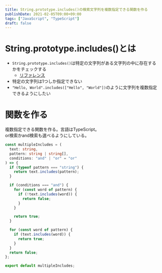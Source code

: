 ```yaml
---
title: String.prototype.includes()の検索文字列を複数指定できる関数を作る
publishDate: 2021-02-05T09:00+09:00
tags: ["JavaScript", "TypeScript"]
draft: false
---
```


# String.prototype.includes()とは

- `String.prototype.includes()`は特定の文字列がある文字列の中に存在するかをチェックする
  - [リファレンス](https://developer.mozilla.org/ja/docs/Web/JavaScript/Reference/Global_Objects/String/includes)
- 特定の文字列は1つしか指定できない
- `"Hello, World".includes(["Hello", "World"])`のように文字列を複数指定できるようにしたい

# 関数を作る

複数指定できる関数を作る。言語はTypeScript。  
or検索かand検索も選べるようにしている。

```typescript
const multipleIncludes = (
  text: string,
  pattern: string | string[],
  conditions: "and" | "or" = "or"
) => {
  if (typeof pattern === "string") {
    return text.includes(pattern);
  }

  if (conditions === "and") {
    for (const word of pattern) {
      if (!text.includes(word)) {
        return false;
      }
    }

    return true;
  }

  for (const word of pattern) {
    if (text.includes(word)) {
      return true;
    }
  }
  return false;
};

export default multipleIncludes;
```
